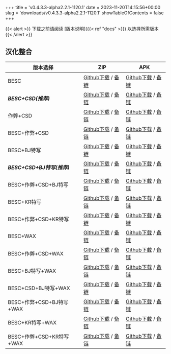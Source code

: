 
+++
title = 'v0.4.3.3-alpha2.2.1-1120.1'
date = 2023-11-20T14:15:56+00:00
slug = 'downloads/v0.4.3.3-alpha2.2.1-1120.1'
showTableOfContents = false
+++

{{< alert >}}
下载之前请阅读 [版本说明]({{< ref "docs" >}}) 以选择所需版本
{{< /alert >}}

## 汉化整合

|         版本选择          |                                                                                                                                                                                  ZIP                                                                                                                                                                                   |                                                                                                                                                                                  APK                                                                                                                                                                                   |
|---------------------------|------------------------------------------------------------------------------------------------------------------------------------------------------------------------------------------------------------------------------------------------------------------------------------------------------------------------------------------------------------------------|------------------------------------------------------------------------------------------------------------------------------------------------------------------------------------------------------------------------------------------------------------------------------------------------------------------------------------------------------------------------|
|BESC                       |[Github下载](https://github.com/DoL-Lyra/Lyra/releases/download/v0.4.3.3-alpha2.2.1-1120.1/DoL-0.4.3.3-chsmods-a2.2.1-besc-1120.1.zip ) / [备链](https://mirror.ghproxy.com/https://github.com/DoL-Lyra/Lyra/releases/download/v0.4.3.3-alpha2.2.1-1120.1/DoL-0.4.3.3-chsmods-a2.2.1-besc-1120.1.zip )                                                  |[Github下载](https://github.com/DoL-Lyra/Lyra/releases/download/v0.4.3.3-alpha2.2.1-1120.1/DoL-0.4.3.3-chsmods-a2.2.1-besc-1120.1.apk ) / [备链](https://mirror.ghproxy.com/https://github.com/DoL-Lyra/Lyra/releases/download/v0.4.3.3-alpha2.2.1-1120.1/DoL-0.4.3.3-chsmods-a2.2.1-besc-1120.1.apk )                                                  |
|***BESC+CSD(推荐)***       |[Github下载](https://github.com/DoL-Lyra/Lyra/releases/download/v0.4.3.3-alpha2.2.1-1120.1/DoL-0.4.3.3-chsmods-a2.2.1-besc-csd-1120.1.zip ) / [备链](https://mirror.ghproxy.com/https://github.com/DoL-Lyra/Lyra/releases/download/v0.4.3.3-alpha2.2.1-1120.1/DoL-0.4.3.3-chsmods-a2.2.1-besc-csd-1120.1.zip )                                          |[Github下载](https://github.com/DoL-Lyra/Lyra/releases/download/v0.4.3.3-alpha2.2.1-1120.1/DoL-0.4.3.3-chsmods-a2.2.1-besc-csd-1120.1.apk ) / [备链](https://mirror.ghproxy.com/https://github.com/DoL-Lyra/Lyra/releases/download/v0.4.3.3-alpha2.2.1-1120.1/DoL-0.4.3.3-chsmods-a2.2.1-besc-csd-1120.1.apk )                                          |
|作弊+CSD                   |[Github下载](https://github.com/DoL-Lyra/Lyra/releases/download/v0.4.3.3-alpha2.2.1-1120.1/DoL-0.4.3.3-chsmods-a2.2.1-cheat-csd-1120.1.zip ) / [备链](https://mirror.ghproxy.com/https://github.com/DoL-Lyra/Lyra/releases/download/v0.4.3.3-alpha2.2.1-1120.1/DoL-0.4.3.3-chsmods-a2.2.1-cheat-csd-1120.1.zip )                                        |[Github下载](https://github.com/DoL-Lyra/Lyra/releases/download/v0.4.3.3-alpha2.2.1-1120.1/DoL-0.4.3.3-chsmods-a2.2.1-cheat-csd-1120.1.apk ) / [备链](https://mirror.ghproxy.com/https://github.com/DoL-Lyra/Lyra/releases/download/v0.4.3.3-alpha2.2.1-1120.1/DoL-0.4.3.3-chsmods-a2.2.1-cheat-csd-1120.1.apk )                                        |
|BESC+作弊+CSD              |[Github下载](https://github.com/DoL-Lyra/Lyra/releases/download/v0.4.3.3-alpha2.2.1-1120.1/DoL-0.4.3.3-chsmods-a2.2.1-besc-cheat-csd-1120.1.zip ) / [备链](https://mirror.ghproxy.com/https://github.com/DoL-Lyra/Lyra/releases/download/v0.4.3.3-alpha2.2.1-1120.1/DoL-0.4.3.3-chsmods-a2.2.1-besc-cheat-csd-1120.1.zip )                              |[Github下载](https://github.com/DoL-Lyra/Lyra/releases/download/v0.4.3.3-alpha2.2.1-1120.1/DoL-0.4.3.3-chsmods-a2.2.1-besc-cheat-csd-1120.1.apk ) / [备链](https://mirror.ghproxy.com/https://github.com/DoL-Lyra/Lyra/releases/download/v0.4.3.3-alpha2.2.1-1120.1/DoL-0.4.3.3-chsmods-a2.2.1-besc-cheat-csd-1120.1.apk )                              |
|BESC+BJ特写                |[Github下载](https://github.com/DoL-Lyra/Lyra/releases/download/v0.4.3.3-alpha2.2.1-1120.1/DoL-0.4.3.3-chsmods-a2.2.1-besc-sideviewbj-1120.1.zip ) / [备链](https://mirror.ghproxy.com/https://github.com/DoL-Lyra/Lyra/releases/download/v0.4.3.3-alpha2.2.1-1120.1/DoL-0.4.3.3-chsmods-a2.2.1-besc-sideviewbj-1120.1.zip )                            |[Github下载](https://github.com/DoL-Lyra/Lyra/releases/download/v0.4.3.3-alpha2.2.1-1120.1/DoL-0.4.3.3-chsmods-a2.2.1-besc-sideviewbj-1120.1.apk ) / [备链](https://mirror.ghproxy.com/https://github.com/DoL-Lyra/Lyra/releases/download/v0.4.3.3-alpha2.2.1-1120.1/DoL-0.4.3.3-chsmods-a2.2.1-besc-sideviewbj-1120.1.apk )                            |
|***BESC+CSD+BJ特写(推荐)***|[Github下载](https://github.com/DoL-Lyra/Lyra/releases/download/v0.4.3.3-alpha2.2.1-1120.1/DoL-0.4.3.3-chsmods-a2.2.1-besc-csd-sideviewbj-1120.1.zip ) / [备链](https://mirror.ghproxy.com/https://github.com/DoL-Lyra/Lyra/releases/download/v0.4.3.3-alpha2.2.1-1120.1/DoL-0.4.3.3-chsmods-a2.2.1-besc-csd-sideviewbj-1120.1.zip )                    |[Github下载](https://github.com/DoL-Lyra/Lyra/releases/download/v0.4.3.3-alpha2.2.1-1120.1/DoL-0.4.3.3-chsmods-a2.2.1-besc-csd-sideviewbj-1120.1.apk ) / [备链](https://mirror.ghproxy.com/https://github.com/DoL-Lyra/Lyra/releases/download/v0.4.3.3-alpha2.2.1-1120.1/DoL-0.4.3.3-chsmods-a2.2.1-besc-csd-sideviewbj-1120.1.apk )                    |
|BESC+作弊+CSD+BJ特写       |[Github下载](https://github.com/DoL-Lyra/Lyra/releases/download/v0.4.3.3-alpha2.2.1-1120.1/DoL-0.4.3.3-chsmods-a2.2.1-besc-cheat-csd-sideviewbj-1120.1.zip ) / [备链](https://mirror.ghproxy.com/https://github.com/DoL-Lyra/Lyra/releases/download/v0.4.3.3-alpha2.2.1-1120.1/DoL-0.4.3.3-chsmods-a2.2.1-besc-cheat-csd-sideviewbj-1120.1.zip )        |[Github下载](https://github.com/DoL-Lyra/Lyra/releases/download/v0.4.3.3-alpha2.2.1-1120.1/DoL-0.4.3.3-chsmods-a2.2.1-besc-cheat-csd-sideviewbj-1120.1.apk ) / [备链](https://mirror.ghproxy.com/https://github.com/DoL-Lyra/Lyra/releases/download/v0.4.3.3-alpha2.2.1-1120.1/DoL-0.4.3.3-chsmods-a2.2.1-besc-cheat-csd-sideviewbj-1120.1.apk )        |
|BESC+KR特写                |[Github下载](https://github.com/DoL-Lyra/Lyra/releases/download/v0.4.3.3-alpha2.2.1-1120.1/DoL-0.4.3.3-chsmods-a2.2.1-besc-sideviewkr-1120.1.zip ) / [备链](https://mirror.ghproxy.com/https://github.com/DoL-Lyra/Lyra/releases/download/v0.4.3.3-alpha2.2.1-1120.1/DoL-0.4.3.3-chsmods-a2.2.1-besc-sideviewkr-1120.1.zip )                            |[Github下载](https://github.com/DoL-Lyra/Lyra/releases/download/v0.4.3.3-alpha2.2.1-1120.1/DoL-0.4.3.3-chsmods-a2.2.1-besc-sideviewkr-1120.1.apk ) / [备链](https://mirror.ghproxy.com/https://github.com/DoL-Lyra/Lyra/releases/download/v0.4.3.3-alpha2.2.1-1120.1/DoL-0.4.3.3-chsmods-a2.2.1-besc-sideviewkr-1120.1.apk )                            |
|BESC+作弊+CSD+KR特写       |[Github下载](https://github.com/DoL-Lyra/Lyra/releases/download/v0.4.3.3-alpha2.2.1-1120.1/DoL-0.4.3.3-chsmods-a2.2.1-besc-cheat-csd-sideviewkr-1120.1.zip ) / [备链](https://mirror.ghproxy.com/https://github.com/DoL-Lyra/Lyra/releases/download/v0.4.3.3-alpha2.2.1-1120.1/DoL-0.4.3.3-chsmods-a2.2.1-besc-cheat-csd-sideviewkr-1120.1.zip )        |[Github下载](https://github.com/DoL-Lyra/Lyra/releases/download/v0.4.3.3-alpha2.2.1-1120.1/DoL-0.4.3.3-chsmods-a2.2.1-besc-cheat-csd-sideviewkr-1120.1.apk ) / [备链](https://mirror.ghproxy.com/https://github.com/DoL-Lyra/Lyra/releases/download/v0.4.3.3-alpha2.2.1-1120.1/DoL-0.4.3.3-chsmods-a2.2.1-besc-cheat-csd-sideviewkr-1120.1.apk )        |
|BESC+WAX                   |[Github下载](https://github.com/DoL-Lyra/Lyra/releases/download/v0.4.3.3-alpha2.2.1-1120.1/DoL-0.4.3.3-chsmods-a2.2.1-besc-wax-1120.1.zip ) / [备链](https://mirror.ghproxy.com/https://github.com/DoL-Lyra/Lyra/releases/download/v0.4.3.3-alpha2.2.1-1120.1/DoL-0.4.3.3-chsmods-a2.2.1-besc-wax-1120.1.zip )                                          |[Github下载](https://github.com/DoL-Lyra/Lyra/releases/download/v0.4.3.3-alpha2.2.1-1120.1/DoL-0.4.3.3-chsmods-a2.2.1-besc-wax-1120.1.apk ) / [备链](https://mirror.ghproxy.com/https://github.com/DoL-Lyra/Lyra/releases/download/v0.4.3.3-alpha2.2.1-1120.1/DoL-0.4.3.3-chsmods-a2.2.1-besc-wax-1120.1.apk )                                          |
|BESC+作弊+CSD+WAX          |[Github下载](https://github.com/DoL-Lyra/Lyra/releases/download/v0.4.3.3-alpha2.2.1-1120.1/DoL-0.4.3.3-chsmods-a2.2.1-besc-wax-cheat-csd-1120.1.zip ) / [备链](https://mirror.ghproxy.com/https://github.com/DoL-Lyra/Lyra/releases/download/v0.4.3.3-alpha2.2.1-1120.1/DoL-0.4.3.3-chsmods-a2.2.1-besc-wax-cheat-csd-1120.1.zip )                      |[Github下载](https://github.com/DoL-Lyra/Lyra/releases/download/v0.4.3.3-alpha2.2.1-1120.1/DoL-0.4.3.3-chsmods-a2.2.1-besc-wax-cheat-csd-1120.1.apk ) / [备链](https://mirror.ghproxy.com/https://github.com/DoL-Lyra/Lyra/releases/download/v0.4.3.3-alpha2.2.1-1120.1/DoL-0.4.3.3-chsmods-a2.2.1-besc-wax-cheat-csd-1120.1.apk )                      |
|BESC+BJ特写+WAX            |[Github下载](https://github.com/DoL-Lyra/Lyra/releases/download/v0.4.3.3-alpha2.2.1-1120.1/DoL-0.4.3.3-chsmods-a2.2.1-besc-wax-sideviewbj-1120.1.zip ) / [备链](https://mirror.ghproxy.com/https://github.com/DoL-Lyra/Lyra/releases/download/v0.4.3.3-alpha2.2.1-1120.1/DoL-0.4.3.3-chsmods-a2.2.1-besc-wax-sideviewbj-1120.1.zip )                    |[Github下载](https://github.com/DoL-Lyra/Lyra/releases/download/v0.4.3.3-alpha2.2.1-1120.1/DoL-0.4.3.3-chsmods-a2.2.1-besc-wax-sideviewbj-1120.1.apk ) / [备链](https://mirror.ghproxy.com/https://github.com/DoL-Lyra/Lyra/releases/download/v0.4.3.3-alpha2.2.1-1120.1/DoL-0.4.3.3-chsmods-a2.2.1-besc-wax-sideviewbj-1120.1.apk )                    |
|BESC+CSD+BJ特写+WAX        |[Github下载](https://github.com/DoL-Lyra/Lyra/releases/download/v0.4.3.3-alpha2.2.1-1120.1/DoL-0.4.3.3-chsmods-a2.2.1-besc-wax-csd-sideviewbj-1120.1.zip ) / [备链](https://mirror.ghproxy.com/https://github.com/DoL-Lyra/Lyra/releases/download/v0.4.3.3-alpha2.2.1-1120.1/DoL-0.4.3.3-chsmods-a2.2.1-besc-wax-csd-sideviewbj-1120.1.zip )            |[Github下载](https://github.com/DoL-Lyra/Lyra/releases/download/v0.4.3.3-alpha2.2.1-1120.1/DoL-0.4.3.3-chsmods-a2.2.1-besc-wax-csd-sideviewbj-1120.1.apk ) / [备链](https://mirror.ghproxy.com/https://github.com/DoL-Lyra/Lyra/releases/download/v0.4.3.3-alpha2.2.1-1120.1/DoL-0.4.3.3-chsmods-a2.2.1-besc-wax-csd-sideviewbj-1120.1.apk )            |
|BESC+作弊+CSD+BJ特写+WAX   |[Github下载](https://github.com/DoL-Lyra/Lyra/releases/download/v0.4.3.3-alpha2.2.1-1120.1/DoL-0.4.3.3-chsmods-a2.2.1-besc-wax-cheat-csd-sideviewbj-1120.1.zip ) / [备链](https://mirror.ghproxy.com/https://github.com/DoL-Lyra/Lyra/releases/download/v0.4.3.3-alpha2.2.1-1120.1/DoL-0.4.3.3-chsmods-a2.2.1-besc-wax-cheat-csd-sideviewbj-1120.1.zip )|[Github下载](https://github.com/DoL-Lyra/Lyra/releases/download/v0.4.3.3-alpha2.2.1-1120.1/DoL-0.4.3.3-chsmods-a2.2.1-besc-wax-cheat-csd-sideviewbj-1120.1.apk ) / [备链](https://mirror.ghproxy.com/https://github.com/DoL-Lyra/Lyra/releases/download/v0.4.3.3-alpha2.2.1-1120.1/DoL-0.4.3.3-chsmods-a2.2.1-besc-wax-cheat-csd-sideviewbj-1120.1.apk )|
|BESC+KR特写+WAX            |[Github下载](https://github.com/DoL-Lyra/Lyra/releases/download/v0.4.3.3-alpha2.2.1-1120.1/DoL-0.4.3.3-chsmods-a2.2.1-besc-wax-sideviewkr-1120.1.zip ) / [备链](https://mirror.ghproxy.com/https://github.com/DoL-Lyra/Lyra/releases/download/v0.4.3.3-alpha2.2.1-1120.1/DoL-0.4.3.3-chsmods-a2.2.1-besc-wax-sideviewkr-1120.1.zip )                    |[Github下载](https://github.com/DoL-Lyra/Lyra/releases/download/v0.4.3.3-alpha2.2.1-1120.1/DoL-0.4.3.3-chsmods-a2.2.1-besc-wax-sideviewkr-1120.1.apk ) / [备链](https://mirror.ghproxy.com/https://github.com/DoL-Lyra/Lyra/releases/download/v0.4.3.3-alpha2.2.1-1120.1/DoL-0.4.3.3-chsmods-a2.2.1-besc-wax-sideviewkr-1120.1.apk )                    |
|BESC+作弊+CSD+KR特写+WAX   |[Github下载](https://github.com/DoL-Lyra/Lyra/releases/download/v0.4.3.3-alpha2.2.1-1120.1/DoL-0.4.3.3-chsmods-a2.2.1-besc-wax-cheat-csd-sideviewkr-1120.1.zip ) / [备链](https://mirror.ghproxy.com/https://github.com/DoL-Lyra/Lyra/releases/download/v0.4.3.3-alpha2.2.1-1120.1/DoL-0.4.3.3-chsmods-a2.2.1-besc-wax-cheat-csd-sideviewkr-1120.1.zip )|[Github下载](https://github.com/DoL-Lyra/Lyra/releases/download/v0.4.3.3-alpha2.2.1-1120.1/DoL-0.4.3.3-chsmods-a2.2.1-besc-wax-cheat-csd-sideviewkr-1120.1.apk ) / [备链](https://mirror.ghproxy.com/https://github.com/DoL-Lyra/Lyra/releases/download/v0.4.3.3-alpha2.2.1-1120.1/DoL-0.4.3.3-chsmods-a2.2.1-besc-wax-cheat-csd-sideviewkr-1120.1.apk )|
